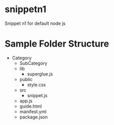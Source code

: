 # snippetn1
Snippet n1 for default node js

# Sample Folder Structure
* Category
  * SubCategory
  * lib
    * superglue.js
  * public
    * style.css
  * src
    * snippet.js
  * app.js
  * guide.html
  * manifest.yml
  * package.json